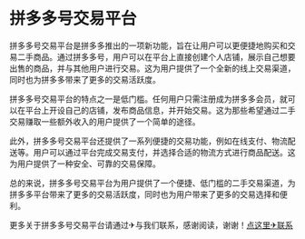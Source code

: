 # 拼多多号交易平台

拼多多号交易平台是拼多多推出的一项新功能，旨在让用户可以更便捷地购买和交易二手商品。通过拼多多号，用户可以在平台上直接创建个人店铺，展示自己想要出售的商品，并与其他用户进行交易。这为用户提供了一个全新的线上交易渠道，同时也为拼多多带来了更多的交易活跃度。

拼多多号交易平台的特点之一是低门槛。任何用户只需注册成为拼多多会员，就可以在平台上开设自己的店铺，发布商品信息，并开始交易。这为那些希望通过二手交易赚取一些额外收入的用户提供了一个简单的途径。

此外，拼多多号交易平台还提供了一系列便捷的交易功能，例如在线支付、物流配送等。用户可以通过平台完成交易支付，并选择合适的物流方式进行商品配送。这为用户提供了一种安全、可靠的交易保障。

总的来说，拼多多号交易平台为用户提供了一个便捷、低门槛的二手交易渠道，为拼多多平台带来了更多的交易活跃度，同时也为用户带来了更多的交易选择和便利。

更多关于拼多多号交易平台请通过✈与我们联系，感谢阅读，谢谢！[点这里✈联系](https://a.k02.cc)